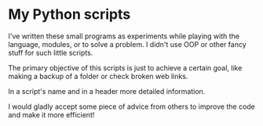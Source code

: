 # My Python scripts

I've written these small programs as experiments while playing with the language, modules, or to solve a problem. I didn't use OOP or other fancy stuff for such little scripts. 

The primary objective of this scripts is just to achieve a certain goal, like making a backup of a folder or check broken web links. 

In a script's name and in a header more detailed information.

I would gladly accept some piece of advice from others to improve the code and make it more efficient!

